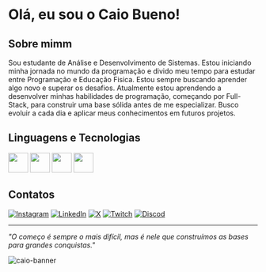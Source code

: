 # Olá, eu sou o Caio Bueno!

## Sobre mimm
Sou estudante de Análise e Desenvolvimento de Sistemas. Estou iniciando minha jornada no mundo da programação e divido meu tempo para estudar entre Programação e Educação Fisica. Estou sempre buscando aprender algo novo e superar os desafios. Atualmente estou aprendendo a desenvolver minhas habilidades de programação, começando por Full-Stack, para construir uma base sólida antes de me especializar. Busco evoluir a cada dia e aplicar meus conhecimentos em futuros projetos.

## Linguagens e Tecnologias 

<p aling="left">
<img src="https://cdn.jsdelivr.net/gh/devicons/devicon/icons/html5/html5-original.svg" width="40" height="40"/>
<img src="https://cdn.jsdelivr.net/gh/devicons/devicon/icons/css3/css3-original.svg" width="40" height="40"/>
<img src="https://cdn.jsdelivr.net/gh/devicons/devicon/icons/javascript/javascript-original.svg" width="40" height="40"/>
<img src="https://cdn.jsdelivr.net/gh/devicons/devicon/icons/python/python-original.svg" width="40" height="40"/>
</p>

## Contatos

[![Instagram](https://img.shields.io/badge/Instagram-FF0000?style=for-the-badge&logo=instagram&logoColor=white)](https://www.instagram.com/_caiobg?igsh=MWxqbDhobHYwbWMzMA%3D%3D&utm_source=qr)
[![LinkedIn](https://img.shields.io/badge/LinkedIn-0077B5?style=for-the-badge&logo=linkedin&logoColor=white)](https://www.linkedin.com/in/caio-bueno-gizzi-ba56601b3?utm_source=share&utm_campaign=share_via&utm_content=profile&utm_medium=ios_app)
[![X](https://img.shields.io/badge/x-000000?style=for-the-badge&logo=x&logoColor=white)](https://x.com/cai0dex?s=21)
[![Twitch](https://img.shields.io/badge/Twitch-9146FF?style=for-the-badge&logo=twitch&logoColor=white)](https://m.twitch.tv/cai0dex/home?tt_content=channel&tt_medium=mobile_web_share)
[![Discod](https://img.shields.io/badge/discord-0A2D4D?style=for-the-badge&logo=discord&logoColor=white)](https://discord.gg/dDTmFRSX)

---
*"O começo é sempre o mais difícil, mas é nele que construímos as bases para grandes conquistas."*

![caio-banner](https://media.discordapp.net/attachments/998733675267104841/1395850750466457892/IMG_2976.jpg?ex=689ee290&is=689d9110&hm=f14395ff6c400d90865818457257a812fcc5ea001e4fc28a5ee4a8764fa8d324&=&format=webp)




